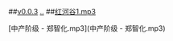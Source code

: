 ##[v0.0.3](https://github.com/littleflute/Songs/edit/master/mp3/readme.md) [..](..)
##[红河谷1.mp3](红河谷1.mp3)

[中产阶级 - 郑智化.mp3](中产阶级 - 郑智化.mp3)
